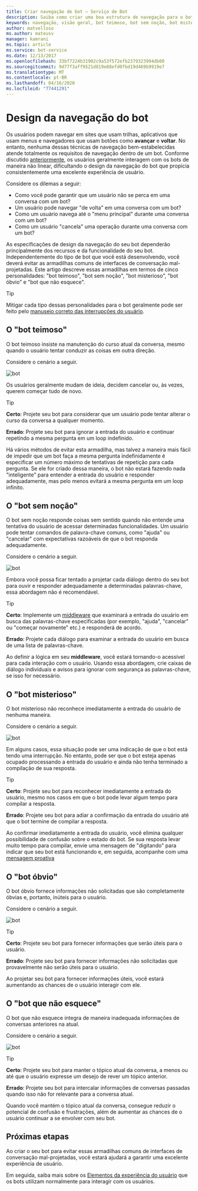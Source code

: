 ```yaml
---
title: Criar navegação de bot – Serviço de Bot
description: Saiba como criar uma boa estrutura de navegação para o bot e como evitar os erros mais comuns de design de navegação.
keywords: navegação, visão geral, bot teimoso, bot sem noção, bot misterioso, bot óbvio, bot que não esquece
author: matvelloso
ms.author: mateusv
manager: kamrani
ms.topic: article
ms.service: bot-service
ms.date: 12/13/2017
ms.openlocfilehash: 33bf7224b31902c9a53f572efb2379323994db00
ms.sourcegitcommit: 9d77f3aff9521d819e88efd0fbd19d469b9919e7
ms.translationtype: MT
ms.contentlocale: pt-BR
ms.lasthandoff: 04/16/2020
ms.locfileid: "77441291"
---
```

# <a name="design-bot-navigation"></a>Design da navegação do bot

Os usuários podem navegar em sites que usam trilhas, aplicativos que usam menus e navegadores que usam botões como **avançar** e **voltar**. No entanto, nenhuma dessas técnicas de navegação bem-estabelecidas atende totalmente os requisitos de navegação dentro de um bot. Conforme discutido [anteriormente](~/bot-service-design-conversation-flow.md#handle-interruptions), os usuários geralmente interagem com os bots de maneira não linear, dificultando o design da navegação do bot que propicia consistentemente uma excelente experiência de usuário. 

Considere os dilemas a seguir:

- Como você pode garantir que um usuário não se perca em uma conversa com um bot? 
- Um usuário pode navegar "de volta" em uma conversa com um bot? 
- Como um usuário navega até o "menu principal" durante uma conversa com um bot? 
- Como um usuário "cancela" uma operação durante uma conversa com um bot? 

As especificações de design da navegação do seu bot dependerão principalmente dos recursos e da funcionalidade do seu bot. Independentemente do tipo de bot que você está desenvolvendo, você deverá evitar as armadilhas comuns de interfaces de conversação mal-projetadas. Este artigo descreve essas armadilhas em termos de cinco personalidades: "bot teimoso", "bot sem noção", "bot misterioso", "bot óbvio" e "bot que não esquece". 

> [!TIP]
> Mitigar cada tipo dessas personalidades para o bot geralmente pode ser feito pelo [manuseio correto das interrupções do usuário](v4sdk/bot-builder-howto-handle-user-interrupt.md).

## <a name="the-stubborn-bot"></a>O "bot teimoso"

O bot teimoso insiste na manutenção do curso atual da conversa, mesmo quando o usuário tentar conduzir as coisas em outra direção. 

Considere o cenário a seguir. 

![bot](~/media/bot-service-design-navigation/stubborn-bot-new.png)

Os usuários geralmente mudam de ideia, decidem cancelar ou, às vezes, querem começar tudo de novo. 

> [!TIP]
> <b>Certo</b>: Projete seu bot para considerar que um usuário pode tentar alterar o curso da conversa a qualquer momento. 
>
> <b>Errado</b>: Projete seu bot para ignorar a entrada do usuário e continuar repetindo a mesma pergunta em um loop indefinido. 

Há vários métodos de evitar esta armadilha, mas talvez a maneira mais fácil de impedir que um bot faça a mesma pergunta indefinidamente é especificar um número máximo de tentativas de repetição para cada pergunta. Se ele for criado dessa maneira, o bot não estará fazendo nada "inteligente" para entender a entrada do usuário e responder adequadamente, mas pelo menos evitará a mesma pergunta em um loop infinito. 

## <a name="the-clueless-bot"></a>O "bot sem noção"

O bot sem noção responde coisas sem sentido quando não entende uma tentativa do usuário de acessar determinadas funcionalidades. Um usuário pode tentar comandos de palavra-chave comuns, como "ajuda" ou "cancelar" com expectativas razoáveis de que o bot responda adequadamente.

Considere o cenário a seguir. 

![bot](~/media/bot-service-design-navigation/clueless-bot.png)

Embora você possa ficar tentado a projetar cada diálogo dentro do seu bot para ouvir e responder adequadamente a determinadas palavras-chave, essa abordagem não é recomendável. 

> [!TIP]
> <b>Certo</b>: Implemente um [middleware](v4sdk/bot-builder-create-middleware.md) que examinará a entrada do usuário em busca das palavras-chave especificadas (por exemplo, "ajuda", "cancelar" ou "começar novamente" etc.) e responderá de acordo. 
> 
> <b>Errado</b>: Projete cada diálogo para examinar a entrada do usuário em busca de uma lista de palavras-chave. 

Ao definir a lógica em seu **middleware**, você estará tornando-o acessível para cada interação com o usuário. Usando essa abordagem, crie caixas de diálogo individuais e avisos para ignorar com segurança as palavras-chave, se isso for necessário.

## <a name="the-mysterious-bot"></a>O "bot misterioso"

O bot misterioso não reconhece imediatamente a entrada do usuário de nenhuma maneira. 

Considere o cenário a seguir. 

![bot](~/media/bot-service-design-navigation/mysterious-bot.png)

Em alguns casos, essa situação pode ser uma indicação de que o bot está tendo uma interrupção. No entanto, pode ser que o bot esteja apenas ocupado processando a entrada do usuário e ainda não tenha terminado a compilação de sua resposta. 

> [!TIP]
> <b>Certo</b>: Projete seu bot para reconhecer imediatamente a entrada do usuário, mesmo nos casos em que o bot pode levar algum tempo para compilar a resposta. 
> 
> <b>Errado</b>: Projete seu bot para adiar a confirmação da entrada do usuário até que o bot termine de compilar a resposta.

Ao confirmar imediatamente a entrada do usuário, você elimina qualquer possibilidade de confusão sobre o estado do bot. Se sua resposta levar muito tempo para compilar, envie uma mensagem de "digitando" para indicar que seu bot está funcionando e, em seguida, acompanhe com uma [mensagem proativa](v4sdk/bot-builder-howto-proactive-message.md)

## <a name="the-captain-obvious-bot"></a>O "bot óbvio"

O bot óbvio fornece informações não solicitadas que são completamente óbvias e, portanto, inúteis para o usuário. 

Considere o cenário a seguir.

![bot](~/media/bot-service-design-navigation/captainobvious-bot.png)

> [!TIP]
> <b>Certo</b>: Projete seu bot para fornecer informações que serão úteis para o usuário. 
> 
> <b>Errado</b>: Projete seu bot para fornecer informações não solicitadas que provavelmente não serão úteis para o usuário.

Ao projetar seu bot para fornecer informações úteis, você estará aumentando as chances de o usuário interagir com ele.

## <a name="the-bot-that-cant-forget"></a>O "bot que não esquece"

O bot que não esquece integra de maneira inadequada informações de conversas anteriores na atual. 

Considere o cenário a seguir.

![bot](~/media/bot-service-design-navigation/rememberall-bot.png)

> [!TIP]
> <b>Certo</b>: Projete seu bot para manter o tópico atual da conversa, a menos ou até que o usuário expresse um desejo de rever um tópico anterior. 
> 
> <b>Errado</b>: Projete seu bot para intercalar informações de conversas passadas quando isso não for relevante para a conversa atual.

Quando você mantém o tópico atual da conversa, consegue reduzir o potencial de confusão e frustrações, além de aumentar as chances de o usuário continuar a se envolver com seu bot.

## <a name="next-steps"></a>Próximas etapas

Ao criar o seu bot para evitar essas armadilhas comuns de interfaces de conversação mal-projetadas, você estará ajudará a garantir uma excelente experiência de usuário. 

Em seguida, saiba mais sobre os [Elementos da experiência do usuário](~/bot-service-design-user-experience.md) que os bots utilizam normalmente para interagir com os usuários. 
